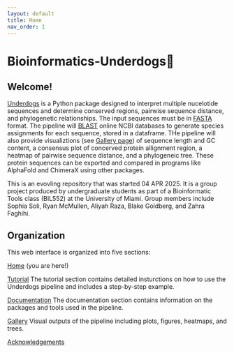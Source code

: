 ```yaml
---
layout: default
title: Home
nav_order: 1
---
```


# Bioinformatics-Underdogs🐶

## Welcome! 

[Underdogs](https://github.com/luquelab/Bioinformatics-Underdogs) is a Python package designed to interpret multiple nucelotide sequences and determine conserved regions, pairwise sequence distance, and phylogenetic relationships. The input sequences must be in [FASTA](https://www.ncbi.nlm.nih.gov/genbank/fastaformat) format. The pipeline will [BLAST](https://blast.ncbi.nlm.nih.gov/Blast.cgi) online NCBI databases to generate species assignments for each sequence, stored in a dataframe. THe pipeline will also provide visualiztions (see [Gallery page](https://github.com/luquelab/Bioinformatics-Underdogs/docs/gallery/index.md)) of sequence length and GC content, a consensus plot of concerved protein allignment region, a heatmap of pairwise sequence distance, and a phylogeneic tree. These protein sequences can be exported and compared in programs like AlphaFold and ChimeraX using other packages.  

This is an evovling repository that was started 04 APR 2025. It is a group project produced by undergraduate students as part of a Bioinformatic Tools class (BIL552) at the University of Miami. Group members include Sophia Soli, Ryan McMullen, Aliyah Raza, Blake Goldberg, and Zahra Faghihi.

## Organization

This web interface is organized into five sections: 

[Home](https://github.com/luquelab/Bioinformatics-Underdogs) (you are here!)

[Tutorial](https://github.com/luquelab/Bioinformatics-Underdogs/blob/main/docs/tutorial.md) The tutorial section contains detailed insturctions on how to use the Underdogs pipeline and includes a step-by-step example.

[Documentation](https://github.com/luquelab/Bioinformatics-Underdogs/blob/main/docs/documentation) The documentation section contains information on the packages and tools used in the pipeline.

[Gallery](https://github.com/luquelab/Bioinformatics-Underdogs/blob/main/docs/gallery/index.md) Visual outputs of the pipeline including plots, figures, heatmaps, and trees.

[Acknowledgements](https://github.com/luquelab/Bioinformatics-Underdogs/blob/main/docs/acknowledgements)


